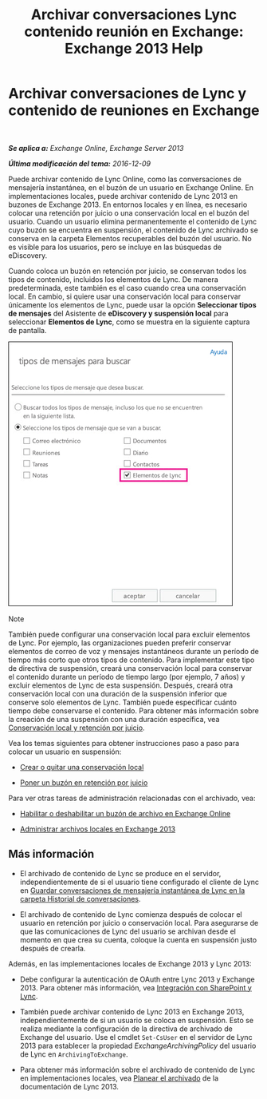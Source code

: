 ﻿---
title: 'Archivar conversaciones Lync contenido reunión en Exchange: Exchange 2013 Help'
TOCTitle: Archivar conversaciones de Lync y contenido de reuniones en Exchange
ms:assetid: 3cff970e-e5ed-4a54-88e6-3665d84b5ed7
ms:mtpsurl: https://technet.microsoft.com/es-es/library/Dn508399(v=EXCHG.150)
ms:contentKeyID: 59678852
ms.date: 04/23/2018
mtps_version: v=EXCHG.150
ms.translationtype: HT
---

# Archivar conversaciones de Lync y contenido de reuniones en Exchange

 

_**Se aplica a:** Exchange Online, Exchange Server 2013_

_**Última modificación del tema:** 2016-12-09_

Puede archivar contenido de Lync Online, como las conversaciones de mensajería instantánea, en el buzón de un usuario en Exchange Online. En implementaciones locales, puede archivar contenido de Lync 2013 en buzones de Exchange 2013. En entornos locales y en línea, es necesario colocar una retención por juicio o una conservación local en el buzón del usuario. Cuando un usuario elimina permanentemente el contenido de Lync cuyo buzón se encuentra en suspensión, el contenido de Lync archivado se conserva en la carpeta Elementos recuperables del buzón del usuario. No es visible para los usuarios, pero se incluye en las búsquedas de eDiscovery.

Cuando coloca un buzón en retención por juicio, se conservan todos los tipos de contenido, incluidos los elementos de Lync. De manera predeterminada, este también es el caso cuando crea una conservación local. En cambio, si quiere usar una conservación local para conservar únicamente los elementos de Lync, puede usar la opción **Seleccionar tipos de mensajes** del Asistente de **eDiscovery y suspensión local** para seleccionar **Elementos de Lync**, como se muestra en la siguiente captura de pantalla.

![Colocar en espera elementos de Lync](images/Dn508399.691d2324-9fac-4689-8527-c78d387e0e3e(EXCHG.150).jpg "Colocar en espera elementos de Lync")


> [!NOTE]
> También puede configurar una conservación local para excluir elementos de Lync. Por ejemplo, las organizaciones pueden preferir conservar elementos de correo de voz y mensajes instantáneos durante un período de tiempo más corto que otros tipos de contenido. Para implementar este tipo de directiva de suspensión, creará una conservación local para conservar el contenido durante un período de tiempo largo (por ejemplo, 7 años) y excluir elementos de Lync de esta suspensión. Después, creará otra conservación local con una duración de la suspensión inferior que conserve solo elementos de Lync. También puede especificar cuánto tiempo debe conservarse el contenido. Para obtener más información sobre la creación de una suspensión con una duración específica, vea <A href="https://docs.microsoft.com/es-es/exchange/security-and-compliance/in-place-and-litigation-holds">Conservación local y retención por juicio</A>.



Vea los temas siguientes para obtener instrucciones paso a paso para colocar un usuario en suspensión:

  - [Crear o quitar una conservación local](create-or-remove-an-in-place-hold-exchange-2013-help.md)

  - [Poner un buzón en retención por juicio](place-a-mailbox-on-litigation-hold-exchange-2013-help.md)

Para ver otras tareas de administración relacionadas con el archivado, vea:

  - [Habilitar o deshabilitar un buzón de archivo en Exchange Online](https://technet.microsoft.com/es-es/library/jj984357\(v=exchg.150\))

  - [Administrar archivos locales en Exchange 2013](manage-in-place-archives-in-exchange-2013-exchange-2013-help.md)

## Más información

  - El archivado de contenido de Lync se produce en el servidor, independientemente de si el usuario tiene configurado el cliente de Lync en [Guardar conversaciones de mensajería instantánea de Lync en la carpeta Historial de conversaciones](https://go.microsoft.com/fwlink/p/?linkid=400589).

  - El archivado de contenido de Lync comienza después de colocar el usuario en retención por juicio o conservación local. Para asegurarse de que las comunicaciones de Lync del usuario se archivan desde el momento en que crea su cuenta, coloque la cuenta en suspensión justo después de crearla.

Además, en las implementaciones locales de Exchange 2013 y Lync 2013:

  - Debe configurar la autenticación de OAuth entre Lync 2013 y Exchange 2013. Para obtener más información, vea [Integración con SharePoint y Lync](integration-with-sharepoint-and-lync-exchange-2013-help.md).

  - También puede archivar contenido de Lync 2013 en Exchange 2013, independientemente de si un usuario se coloca en suspensión. Esto se realiza mediante la configuración de la directiva de archivado de Exchange del usuario. Use el cmdlet `Set-CsUser` en el servidor de Lync 2013 para establecer la propiedad *ExchangeArchivingPolicy* del usuario de Lync en `ArchivingToExchange`.

  - Para obtener más información sobre el archivado de contenido de Lync en implementaciones locales, vea [Planear el archivado](https://go.microsoft.com/fwlink/p/?linkid=400590) de la documentación de Lync 2013.

